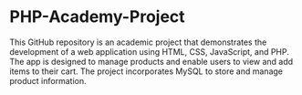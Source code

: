 # PHP-Academy-Project
This GitHub repository is an academic project that demonstrates the development of a web application using HTML, CSS, JavaScript, and PHP. The app is designed to manage products and enable users to view and add items to their cart. The project incorporates MySQL to store and manage product information.
